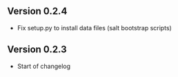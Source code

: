 ## Version 0.2.4

* Fix setup.py to install data files (salt bootstrap scripts)

## Version 0.2.3

* Start of changelog
